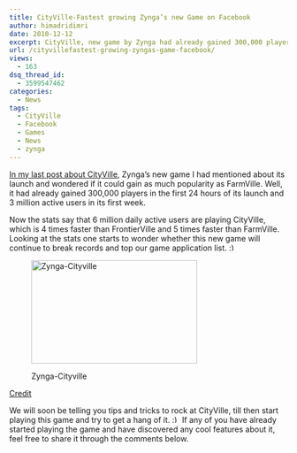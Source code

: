 ```yaml
---
title: CityVille-Fastest growing Zynga’s new Game on Facebook
author: himadridimri
date: 2010-12-12
excerpt: CityVille, new game by Zynga had already gained 300,000 players in the first 24 hours of its launch and 3 million active users in its first week.
url: /cityvillefastest-growing-zyngas-game-facebook/
views:
  - 163
dsq_thread_id:
  - 3599547462
categories:
  - News
tags:
  - CityVille
  - Facebook
  - Games
  - News
  - zynga
---
```

<a href="http://fbknol.com/cityville-new-game-by-zynga-on-facebook/" onclick="_gaq.push(['_trackEvent', 'outbound-article', 'http://fbknol.com/cityville-new-game-by-zynga-on-facebook/', 'In my last post about CityVille']);" >In my last post about CityVille</a>, Zynga&#8217;s new game I had mentioned about its launch and wondered if it could gain as much popularity as FarmVille. Well, it had already gained 300,000 players in the first 24 hours of its launch and 3 million active users in its first week.

Now the stats say that 6 million daily active users are playing CityVille, which is 4 times faster than FrontierVille and 5 times faster than FarmVille. Looking at the stats one starts to wonder whether this new game will continue to break records and top our game application list. <img src="http://devilsworkshop.org/wp-includes/images/smilies/simple-smile.png" alt=":)" class="wp-smiley" style="height: 1em; max-height: 1em;" /><figure id="attachment_4411" style="width: 300px;" class="wp-caption alignnone">

<a href="http://fbknol.com/cityvillefastest-growing-zyngas-game-facebook/zynga-cityville-2/" onclick="_gaq.push(['_trackEvent', 'outbound-article', 'http://fbknol.com/cityvillefastest-growing-zyngas-game-facebook/zynga-cityville-2/', '']);" rel="attachment wp-att-4411"><img class="size-full wp-image-4411" src="http://cdn.devilsworkshop.org/files/2010/12/Zynga-Cityville.jpg" alt="Zynga-Cityville" width="300" height="187" /></a><figcaption class="wp-caption-text">Zynga-Cityville</figcaption></figure> 

<a href="http://fbknol.com/cityville-new-game-by-zynga-on-facebook/" onclick="_gaq.push(['_trackEvent', 'outbound-article', 'http://fbknol.com/cityville-new-game-by-zynga-on-facebook/', 'Credit']);" >Credit</a>

We will soon be telling you tips and tricks to rock at CityVille, till then start playing this game and try to get a hang of it. <img src="http://devilsworkshop.org/wp-includes/images/smilies/simple-smile.png" alt=":)" class="wp-smiley" style="height: 1em; max-height: 1em;" /> If any of you have already started playing the game and have discovered any cool features about it, feel free to share it through the comments below.
